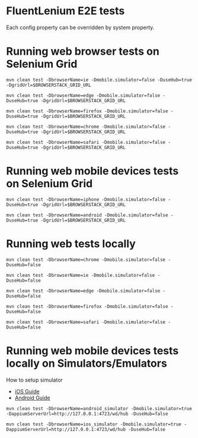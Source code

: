# FluentLenium E2E tests

Each config property can be overridden by system property.

# Running web browser tests on Selenium Grid

`mvn clean test -DbrowserName=ie -Dmobile.simulator=false -DuseHub=true -DgridUrl=$BROWSERSTACK_GRID_URL`

`mvn clean test -DbrowserName=edge -Dmobile.simulator=false -DuseHub=true -DgridUrl=$BROWSERSTACK_GRID_URL`

`mvn clean test -DbrowserName=firefox -Dmobile.simulator=false -DuseHub=true -DgridUrl=$BROWSERSTACK_GRID_URL`

`mvn clean test -DbrowserName=chrome -Dmobile.simulator=false -DuseHub=true -DgridUrl=$BROWSERSTACK_GRID_URL`

`mvn clean test -DbrowserName=safari -Dmobile.simulator=false -DuseHub=true -DgridUrl=$BROWSERSTACK_GRID_URL`

# Running web mobile devices tests on Selenium Grid

`mvn clean test -DbrowserName=iphone -Dmobile.simulator=false -DuseHub=true -DgridUrl=$BROWSERSTACK_GRID_URL`

`mvn clean test -DbrowserName=android -Dmobile.simulator=false -DuseHub=true -DgridUrl=$BROWSERSTACK_GRID_URL`

# Running web tests locally

`mvn clean test -DbrowserName=chrome -Dmobile.simulator=false -DuseHub=false`

`mvn clean test -DbrowserName=ie -Dmobile.simulator=false -DuseHub=false`

`mvn clean test -DbrowserName=edge -Dmobile.simulator=false -DuseHub=false`

`mvn clean test -DbrowserName=firefox -Dmobile.simulator=false -DuseHub=false`

`mvn clean test -DbrowserName=safari -Dmobile.simulator=false -DuseHub=false`

# Running web mobile devices tests locally on Simulators/Emulators

How to setup simulator
- [iOS Guide](https://medium.com/2359media/tutorial-automated-testing-on-ios-with-appium-test-ng-and-java-on-mac-bc115d0ec881)
- [Android Guide](https://medium.com/2359media/tutorial-automated-testing-on-android-and-ios-with-appium-testng-and-java-on-mac-210119edf323)


`mvn clean test -DbrowserName=android_simulator -Dmobile.simulator=true -DappiumServerUrl=http://127.0.0.1:4723/wd/hub -DuseHub=false`

`mvn clean test -DbrowserName=ios_simulator -Dmobile.simulator=true -DappiumServerUrl=http://127.0.0.1:4723/wd/hub -DuseHub=false`
